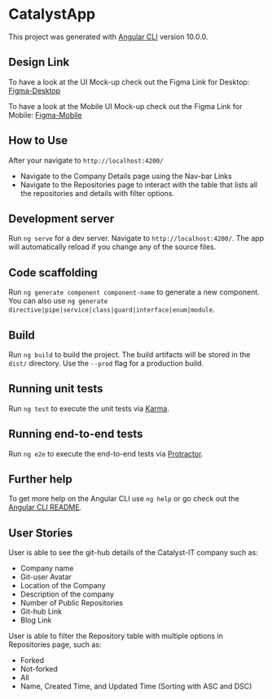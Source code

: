 # CatalystApp

This project was generated with [Angular CLI](https://github.com/angular/angular-cli) version 10.0.0.

## Design Link

To have a look at the UI Mock-up check out the Figma Link for Desktop: [Figma-Desktop](https://www.figma.com/file/YhKCzXHY7CPENmk6IV5MOo/Desktop-app?node-id=0%3A1)

To have a look at the Mobile UI Mock-up check out the Figma Link for Mobile: [Figma-Mobile](https://www.figma.com/file/9e9fu5Uy3JOT8gID1GemhJ/Mobile-app)

## How to Use 

After your navigate to `http://localhost:4200/`
- Navigate to the Company Details page using the Nav-bar Links
- Navigate to the Repositories page to interact with the table that lists all the repositories and details with filter options.

## Development server

Run `ng serve` for a dev server. Navigate to `http://localhost:4200/`. The app will automatically reload if you change any of the source files.

## Code scaffolding

Run `ng generate component component-name` to generate a new component. You can also use `ng generate directive|pipe|service|class|guard|interface|enum|module`.

## Build

Run `ng build` to build the project. The build artifacts will be stored in the `dist/` directory. Use the `--prod` flag for a production build.

## Running unit tests

Run `ng test` to execute the unit tests via [Karma](https://karma-runner.github.io).

## Running end-to-end tests

Run `ng e2e` to execute the end-to-end tests via [Protractor](http://www.protractortest.org/).

## Further help

To get more help on the Angular CLI use `ng help` or go check out the [Angular CLI README](https://github.com/angular/angular-cli/blob/master/README.md).

## User Stories

User is able to see the git-hub details of the Catalyst-IT company such as:
- Company name
- Git-user Avatar
- Location of the Company
- Description of the company
- Number of Public Repositories
- Git-hub Link
- Blog Link

User is able to filter the Repository table with multiple options in Repositories page, such as:
- Forked 
- Not-forked
- All
- Name, Created Time, and Updated Time (Sorting with ASC and DSC)
